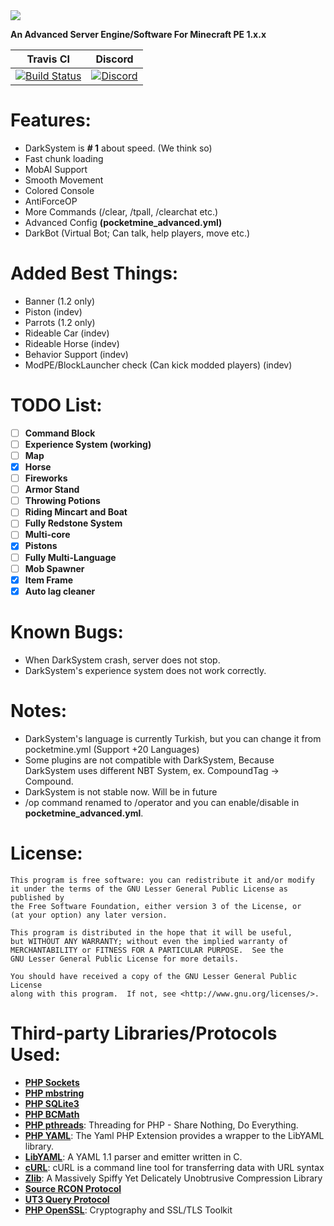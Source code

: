 <img src="https://raw.githubusercontent.com/DarkYusuf13/DarkSystem/master/banner.png" border="0">


**An Advanced Server Engine/Software For Minecraft PE 1.x.x**

| Travis CI | Discord |
| :---: | :---:|
[![Build Status](https://travis-ci.org/DarkYusuf13/DarkSystem.svg?branch=master)](https://travis-ci.org/DarkYusuf13/DarkSystem) | [![Discord](https://camo.githubusercontent.com/455152269a0ed38255ed15e375084d4dd08e0c98/68747470733a2f2f696d672e736869656c64732e696f2f62616467652f636861742d6f6e253230646973636f72642d3732383944412e737667)](https://discord.gg/aByhSs) |

# Features:
- DarkSystem is **# 1** about speed. (We think so)
- Fast chunk loading
- MobAI Support
- Smooth Movement
- Colored Console
- AntiForceOP
- More Commands (/clear, /tpall, /clearchat etc.)
- Advanced Config **(pocketmine_advanced.yml)**
- DarkBot (Virtual Bot; Can talk, help players, move etc.)

# Added Best Things:
- Banner (1.2 only)
- Piston (indev)
- Parrots (1.2 only)
- Rideable Car (indev)
- Rideable Horse (indev)
- Behavior Support (indev)
- ModPE/BlockLauncher check (Can kick modded players) (indev)

# TODO List:
- [ ] **Command Block**
- [ ] **Experience System (working)**
- [ ] **Map**
- [x] **Horse**
- [ ] **Fireworks**
- [ ] **Armor Stand**
- [ ] **Throwing Potions**
- [ ] **Riding Mincart and Boat**
- [ ] **Fully Redstone System**
- [ ] **Multi-core**
- [x] **Pistons**
- [ ] **Fully Multi-Language**
- [ ] **Mob Spawner**
- [x] **Item Frame**
- [x] **Auto lag cleaner**

# Known Bugs:
- When DarkSystem crash, server does not stop.
- DarkSystem's experience system does not work correctly.

# Notes:
- DarkSystem's language is currently Turkish, but you can change it from pocketmine.yml (Support +20 Languages)
- Some plugins are not compatible with DarkSystem, Because DarkSystem uses different NBT System, ex. CompoundTag -> Compound.
- DarkSystem is not stable now. Will be in future
- /op command renamed to /operator and you can enable/disable in **pocketmine_advanced.yml**.

# License:
```
This program is free software: you can redistribute it and/or modify
it under the terms of the GNU Lesser General Public License as published by
the Free Software Foundation, either version 3 of the License, or
(at your option) any later version.

This program is distributed in the hope that it will be useful,
but WITHOUT ANY WARRANTY; without even the implied warranty of
MERCHANTABILITY or FITNESS FOR A PARTICULAR PURPOSE.  See the
GNU Lesser General Public License for more details.

You should have received a copy of the GNU Lesser General Public License
along with this program.  If not, see <http://www.gnu.org/licenses/>.
```

# Third-party Libraries/Protocols Used:
* __[PHP Sockets](http://php.net/manual/en/book.sockets.php)__
* __[PHP mbstring](http://php.net/manual/en/book.mbstring.php)__
* __[PHP SQLite3](http://php.net/manual/en/book.sqlite3.php)__
* __[PHP BCMath](http://php.net/manual/en/book.bc.php)__
* __[PHP pthreads](http://pthreads.org/)__: Threading for PHP - Share Nothing, Do Everything.
* __[PHP YAML](https://code.google.com/p/php-yaml/)__: The Yaml PHP Extension provides a wrapper to the LibYAML library.
* __[LibYAML](http://pyyaml.org/wiki/LibYAML)__: A YAML 1.1 parser and emitter written in C.
* __[cURL](http://curl.haxx.se/)__: cURL is a command line tool for transferring data with URL syntax
* __[Zlib](http://www.zlib.net/)__: A Massively Spiffy Yet Delicately Unobtrusive Compression Library
* __[Source RCON Protocol](https://developer.valvesoftware.com/wiki/Source_RCON_Protocol)__
* __[UT3 Query Protocol](http://wiki.unrealadmin.org/UT3_query_protocol)__
* __[PHP OpenSSL](http://php.net/manual/en/book.openssl.php)__: Cryptography and SSL/TLS Toolkit

